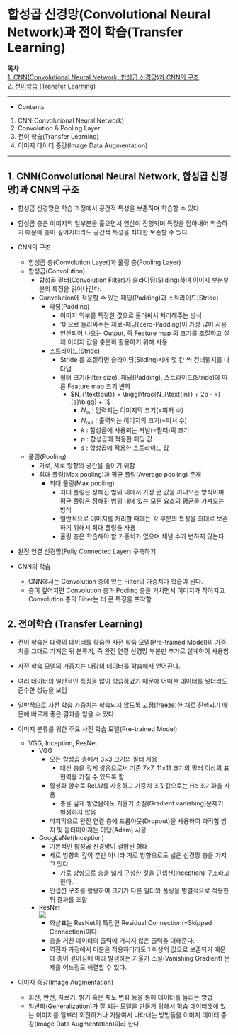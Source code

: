 # 합성곱 신경망(Convolutional Neural Network)과 전이 학습(Transfer Learning)

**목차**  
[1. CNN(Convolutional Neural Network, 합성곱 신경망)과 CNN의 구조](#1-cnnconvolutional-neural-network-합성곱-신경망과-cnn의-구조)  
[2. 전이학습 (Transfer Learning)](#2-전이학습-transfer-learning)  




---
* Contents
1. CNN(Convolutional Neural Network)
2. Convolution & Pooling Layer
3. 전이 학습(Transfer Learning)
4. 이미지 데이터 증강(Image Data Augmentation)

---

## 1. CNN(Convolutional Neural Network, 합성곱 신경망)과 CNN의 구조
* 합성곱 신경망은 학습 과정에서 공간적 특성을 보존하며 학습할 수 있다.
* 합성곱 층은 이미지의 일부분을 훑으면서 연산이 진행되며 특징을 잡아내어 학습하기 때문에
층이 깊어지더라도 공간적 특성을 최대한 보존할 수 있다.

* CNN의 구조
  * 합성곱 층(Convolution Layer)과 풀링 층(Pooling Layer)
  * 합성곱(Convolution)
    * 합성곱 필터(Convolution Filter)가 슬라이딩(Sliding)하며 이미지 부분부분의 특징을 읽어나간다.
    * Convolution에 적용할 수 있는 패딩(Padding)과 스트라이드(Stride)
      * 패딩(Padding)
        * 이미지 외부를 특정한 값으로 둘러싸서 처리해주는 방식
        * '0'으로 둘러싸주는 제로-패딩(Zero-Padding)이 가장 많이 사용
        * 연산되어 나오는 Output, 즉 Feature map 의 크기를 조절하고 실제 이미지 값을 충분히 활용하기 위해 사용
      * 스트라이드(Stride)
        * Stride 를 조절하면 슬라이딩(Sliding)시에 몇 칸 씩 건너뛸지를 나타냄
        * 필터 크기(Filter size), 패딩(Padding), 스트라이드(Stride)에 따른 Feature map 크기 변화
          * $N_{\text{out}} = \bigg[\frac{N_{\text{in}} + 2p - k}{s}\bigg] + 1$
            * $N_{\text{in}}$ : 입력되는 이미지의 크기(=피처 수) <br/>
            * $N_{\text{out}}$ : 출력되는 이미지의 크기(=피처 수) <br/>
            * $k$ : 합성곱에 사용되는 커널(=필터)의 크기 <br/>
            * $p$ : 합성곱에 적용한 패딩 값 <br/>
            * $s$ : 합성곱에 적용한 스트라이드 값
  * 풀링(Pooling)
    * 가로, 세로 방향의 공간을 줄이기 위함
    * 최대 풀링(Max pooling)과 평균 풀링(Average pooling) 존재
      * 최대 풀링(Max pooling)
        * 최대 풀링은 정해진 범위 내에서 가장 큰 값을 꺼내오는 방식이며 평균 풀링은 정해진 범위 내에 있는 모든 요소의 평균을 가져오는 방식
        * 일반적으로 이미지를 처리할 때에는 각 부분의 특징을 최대로 보존하기 위해서 최대 풀링을 사용
        * 풀링 층은 학습해야 할 가중치가 없으며 채널 수가 변하지 않는다
* 완전 연결 신경망(Fully Connected Layer) 구축하기

* CNN의 학습
  * CNN에서는 Convolution 층에 있는 Filter의 가중치가 학습이 된다.
  * 층이 깊어지면 Convolution 층과 Pooling 층을 거치면서 이미지가 작아지고 Convolution 층의 Filter는 더 큰 특징을 포착함

## 2. 전이학습 (Transfer Learning)
* 전이 학습은 대량의 데이터를 학습한 사전 학습 모델(Pre-trained Model)의 가중치를 그대로 가져온 뒤 분류기, 즉 완전 연결 신경망 부분만 추가로 설계하여 사용함
* 사전 학습 모델의 가중치는 대량의 데이터를 학습해서 얻어진다.
* 여러 데이터의 일반적인 특징을 많이 학습하였기 때문에 어떠한 데이터를 넣더라도 준수한 성능을 보임
* 일반적으로 사전 학습 가중치는 학습되지 않도록 고정(freeze)한 채로 진행되기 때문에
빠르게 좋은 결과를 얻을 수 있다

* 이미지 분류를 위한 주요 사전 학습 모델(Pre-trained Model)
  * VGG, Inception, ResNet
    * VGG
      * 모든 합성곱 층에서 3×3 크기의 필터 사용
        * 대신 층을 깊게 쌓음으로써 기존 7×7, 11×11 크기의 필터 이상의 표현력을 가질 수 있도록 함
      * 활성화 함수로 ReLU를 사용하고 가중치 초깃값으로는 He 초기화을 사용
        * 층을 깊게 쌓았음에도 기울기 소실(Gradient vanishing)문제기 빌셍하지 않음
      * 마지막으로 완전 연결 층에 드롭아웃(Dropout)을 사용하여 과적합 방지 및 옵티마이저는 아담(Adam) 사용
    * GoogLeNet(Inception)
      * 기본적인 합성곱 신경망이 결합된 형태
      * 세로 방향의 깊이 뿐만 아니라 가로 방향으로도 넓은 신경망 층을 가지고 있다
        * 가로 방향으로 층을 넓게 구성한 것을 인셉션(Inception) 구조라고 한다.
      * 인셉션 구조를 활용하여 크기가 다른 필터와 풀링을 병렬적으로 적용한 뒤 결과를 조합
    * ResNet  
    ![](2022-06-28-17-20-57.png)  
      * 화살표는 ResNet의 특징인 Residual Connection(=Skipped Connection)이다.
      * 층을 거친 데이터의 출력에 거치지 않은 출력을 더해준다.
      * 역전파 과정에서 미분을 적용하더라도 1 이상의 값으로 보존되기 때문에 층이 깊어짐에 따라 발생하는 기울기 소실(Vanishing Gradient) 문제를 어느정도 해결할 수 있다.
* 이미지 증강(Image Augmentation)
  * 회전, 반전, 자르기, 밝기 혹은 채도 변화 등을 통해 데이터를 늘리는 방법
  * 일반화(Generalization)가 잘 되는 모델을 만들기 위해서 학습 데이터셋에 있는 이미지를 일부러 회전하거나 기울여서 나타내는 방법들을 이미지 데이터 증강(Image Data Augmentation)이라 한다.
